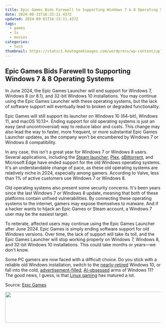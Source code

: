 ```yaml
---
title: Epic Games Bids Farewell to Supporting Windows 7 & 8 Operating Systems
date: 2024-08-31T16:33:11.437Z
updated: 2024-09-01T16:33:11.437Z
tags:
  - games
  - tv
  - movies
categories:
  - tech
thumbnail: https://static1.howtogeekimages.com/wordpress/wp-content/uploads/2024/03/42-1.jpg
---
```


## Epic Games Bids Farewell to Supporting Windows 7 & 8 Operating Systems

In June 2024, the Epic Games Launcher will end support for Windows 7, Windows 8 (or 8.1), and 32-bit Windows 10 installations. You may continue using the Epic Games Launcher with these operating systems, but the lack of software support will eventually lead to broken or degraded functionality.

 Epic Games will still support its launcher on Windows 10 (64-bit), Windows 11, and macOS 10.13+. Ending support for old operating systems is just an easy (and uncontroversial) way to reduce labor and costs. This change may also lead the way to faster, more frequent, or more substantial Epic Games Launcher updates, as the company won't be encumbered by Windows 7 or Windows 8 compatibility.

 In any case, this isn't a great year for Windows 7 or Windows 8 users. Several applications, including the [Steam launcher](https://change-location.techidaily.com/how-pgsharp-save-you-from-ban-while-spoofing-pokemon-go-on-samsung-galaxy-a34-5g-drfone-by-drfone-virtual-android/), [Plex](https://twitter-videos.techidaily.com/addressing-hearing-gaps-in-video-content-sharing-for-2024/), [qBittorrent](https://easy-unlock-android.techidaily.com/in-2024-how-to-track-imei-number-of-nokia-g22-through-google-earth-by-drfone-android/), and Microsoft Edge have ended support for the old Windows operating systems. It's an understandable change of pace, as these old operating systems are relatively niche in 2024, especially among gamers. According to Valve, less than 1% of active customers use Windows 7 or Windows 8.

 Old operating systems also present some security concerns. It's been years since the last Windows 7 or Windows 8 update, meaning that both of these platforms contain unfixed vulnerabilities. By connecting these operating systems to the internet, gamers may expose themselves to malware. And if a hacker wants to hijack an Epic Games or Steam account, a Windows 7 user may be the easiest target.

 To reiterate, affected users may continue using the Epic Games Launcher after June 2024\. Epic Games is simply ending software support for old Windows versions. Over time, the lack of support will take its toll, and the Epic Games Launcher will stop working properly on Windows 7, Windows 8, and 32-bit Windows 10 installations. This could take months or years—we don't know.

 Some PC gamers are now faced with a difficult choice. Do you stick with a reliable old Windows installation, switch to the [nearly-retired](https://remote-screen-capture.techidaily.com/new-in-2024-screenflow-unleashed-the-ultimate-macos-experience/) Windows 10, or fall into the cold, [advertisement-filled](https://facebook-record-videos.techidaily.com/updated-in-2024-creating-a-clickable-thumbnail-enhancing-video-visibility-without-costs/), [AI-obsessed](https://video-creation-software.techidaily.com/updated-in-2024-s-best-video-editors-for-high-resolution-proxy-video-editing/) arms of Windows 11? The good news, I guess, is that [Linux gaming](https://screen-sharing-recording.techidaily.com/new-10-essential-methods-to-record-virtual-seminars-at-no-expense-for-2024/) has matured a lot.

 Source: [Epic Games](https://store.epicgames.com/en-US/news/epic-games-launcher-ending-windows-7-8-and-10-32-bit-support-in-june-2024)

<ins class="adsbygoogle"
     style="display:block"
     data-ad-format="autorelaxed"
     data-ad-client="ca-pub-7571918770474297"
     data-ad-slot="1223367746"></ins>



<ins class="adsbygoogle"
     style="display:block"
     data-ad-client="ca-pub-7571918770474297"
     data-ad-slot="8358498916"
     data-ad-format="auto"
     data-full-width-responsive="true"></ins>



<!-- affiliate ads begin -->
<a href="https://imp.i110150.net/c/5597632/924299/11305" target="_top" id="924299"><img src="//a.impactradius-go.com/display-ad/11305-924299" border="0" alt="" width="520" height="100"/></a>
<!-- affiliate ads end -->